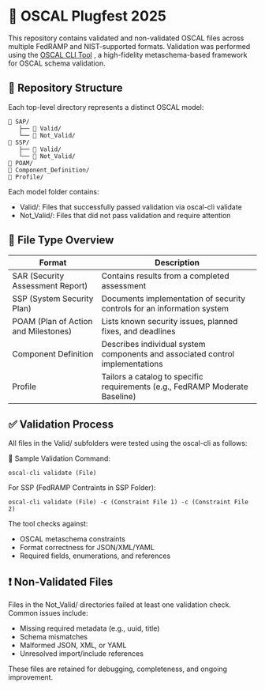 # 📘 OSCAL Plugfest 2025

This repository contains validated and non-validated OSCAL files across multiple FedRAMP and NIST-supported formats. Validation was performed using the [OSCAL CLI Tool](https://github.com/metaschema-framework/oscal-cli)
, a high-fidelity metaschema-based framework for OSCAL schema validation.

## 📂 Repository Structure
Each top-level directory represents a distinct OSCAL model:
```
📁 SAP/
   ├── 📁 Valid/
   └── 📁 Not_Valid/
📁 SSP/
   ├── 📁 Valid/
   └── 📁 Not_Valid/
📁 POAM/
📁 Component_Definition/
📁 Profile/
```
Each model folder contains:

- Valid/: Files that successfully passed validation via oscal-cli validate
- Not_Valid/: Files that did not pass validation and require attention

## 📄 File Type Overview
| Format                  | Description                                                                 |
|-------------------------|-----------------------------------------------------------------------------|
| SAR (Security Assessment Report)     | Contains results from a completed assessment                                    |
| SSP (System Security Plan)           | Documents implementation of security controls for an information system        |
| POAM (Plan of Action and Milestones) | Lists known security issues, planned fixes, and deadlines                      |
| Component Definition                 | Describes individual system components and associated control implementations  |
| Profile                              | Tailors a catalog to specific requirements (e.g., FedRAMP Moderate Baseline)   |

## ✅ Validation Process
All files in the Valid/ subfolders were tested using the oscal-cli as follows:

🧪 Sample Validation Command:

```oscal-cli validate (File)```

For SSP (FedRAMP Contraints in SSP Folder):

```oscal-cli validate (File) -c (Constraint File 1) -c (Constraint File 2)```

The tool checks against:
- OSCAL metaschema constraints
- Format correctness for JSON/XML/YAML
- Required fields, enumerations, and references

## ❗ Non-Validated Files
Files in the Not_Valid/ directories failed at least one validation check. Common issues include:
- Missing required metadata (e.g., uuid, title)
- Schema mismatches
- Malformed JSON, XML, or YAML
- Unresolved import/include references
  
These files are retained for debugging, completeness, and ongoing improvement.


